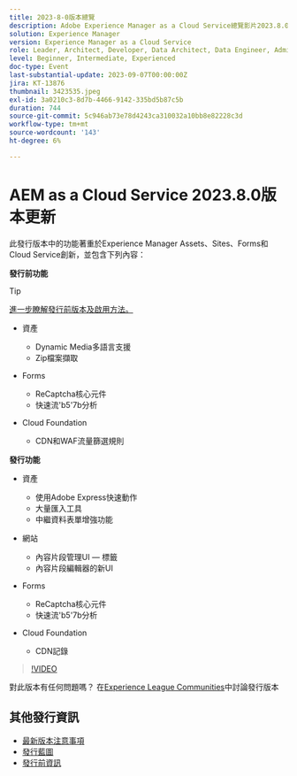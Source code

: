 ```yaml
---
title: 2023-8-0版本總覽
description: Adobe Experience Manager as a Cloud Service總覽影片2023.8.0
solution: Experience Manager
version: Experience Manager as a Cloud Service
role: Leader, Architect, Developer, Data Architect, Data Engineer, Admin, User
level: Beginner, Intermediate, Experienced
doc-type: Event
last-substantial-update: 2023-09-07T00:00:00Z
jira: KT-13876
thumbnail: 3423535.jpeg
exl-id: 3a0210c3-8d7b-4466-9142-335bd5b87c5b
duration: 744
source-git-commit: 5c946ab73e78d4243ca310032a10bb8e82228c3d
workflow-type: tm+mt
source-wordcount: '143'
ht-degree: 6%

---
```


# AEM as a Cloud Service 2023.8.0版本更新

此發行版本中的功能著重於Experience Manager Assets、Sites、Forms和Cloud Service創新，並包含下列內容：

**發行前功能**

>[!TIP]
>
>[進一步瞭解發行前版本及啟用方法。](https://experienceleague.adobe.com/docs/experience-manager-cloud-service/content/release-notes/prerelease.html?lang=zh-Hant)

* 資產
   * Dynamic Media多語言支援
   * Zip檔案擷取

* Forms
   * ReCaptcha核心元件
   * 快速流&#39;b5&#39;7b分析

* Cloud Foundation
   * CDN和WAF流量篩選規則

**發行功能**

* 資產
   * 使用Adobe Express快速動作
   * 大量匯入工具
   * 中繼資料表單增強功能

* 網站
   * 內容片段管理UI — 標籤
   * 內容片段編輯器的新UI

* Forms
   * ReCaptcha核心元件
   * 快速流&#39;b5&#39;7b分析

* Cloud Foundation
   * CDN記錄

>[!VIDEO](https://video.tv.adobe.com/v/3423535/?learn=on)

對此版本有任何問題嗎？  在[Experience League Communities](https://adobe.ly/3syyBwe)中討論發行版本

## 其他發行資訊

* [最新版本注意事項](https://experienceleague.adobe.com/docs/experience-manager-cloud-service/content/release-notes/home.html?lang=zh-Hant)
* [發行藍圖](https://experienceleague.adobe.com/docs/experience-manager-release-information/aem-release-updates/update-releases-roadmap.html?lang=zh-Hant)
* [發行前資訊](https://experienceleague.adobe.com/docs/experience-manager-cloud-service/content/release-notes/prerelease.html?lang=zh-Hant)
